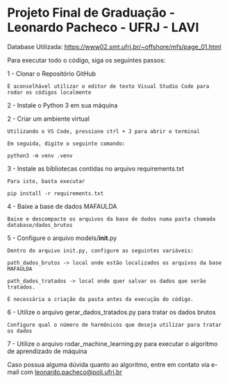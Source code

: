 # Projeto Final de Graduação - Leonardo Pacheco - UFRJ - LAVI

Database Utilizada: https://www02.smt.ufrj.br/~offshore/mfs/page_01.html

Para executar todo o código, siga os seguintes passos:

1 - Clonar o Repositório GitHub

    É aconselhável utilizar o editor de texto Visual Studio Code para rodar os códigos localmente

2 - Instale o Python 3 em sua máquina

2 - Criar um ambiente virtual

    Utilizando o VS Code, pressione ctrl + J para abrir o terminal

    Em seguida, digite o seguinte comando:

```
python3 -m venv .venv
```

3 - Instale as bibliotecas contidas no arquivo requirements.txt

    Para isto, basta executar

```
pip install -r requirements.txt
```

4 - Baixe a base de dados MAFAULDA

    Baixe e descompacte os arquivos da base de dados numa pasta chamada database/dados_brutos

5 - Configure o arquivo models/__init__.py

    Dentro do arquivo init.py, configure as seguintes variáveis:

    path_dados_brutos -> local onde estão localizados os arquivos da base MAFAULDA

    path_dados_tratados -> local onde quer salvar os dados que serão tratados.

    É necessária a criação da pasta antes da execução do código.

6 - Utilize o arquivo gerar_dados_tratados.py para tratar os dados brutos

    Configure qual o número de harmônicos que deseja utilizar para tratar os dados

7 - Utilize o arquivo rodar_machine_learning.py para executar o algoritmo de aprendizado de máquina


Caso possua alguma dúvida quanto ao algoritmo, entre em contato via e-mail com leonardo.pacheco@poli.ufrj.br
